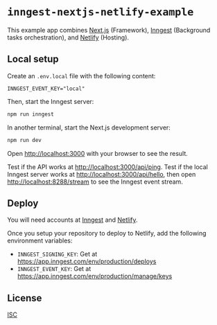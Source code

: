 # `inngest-nextjs-netlify-example`

This example app combines [Next.js](https://github.com/vercel/next.js) (Framework), [Inngest](https://www.inngest.com/) (Background tasks orchestration), and [Netlify](https://www.netlify.com/) (Hosting).

## Local setup

Create an `.env.local` file with the following content:

```
INNGEST_EVENT_KEY="local"
```

Then, start the Inngest server:

```bash
npm run inngest
```

In another terminal, start the Next.js development server:

```bash
npm run dev
```

Open [http://localhost:3000](http://localhost:3000) with your browser to see the result.

Test if the API works at [http://localhost:3000/api/ping](http://localhost:3000/api/ping). Test if the local Inngest server works at [http://localhost:3000/api/hello](http://localhost:3000/api/hello), then open [http://localhost:8288/stream](http://localhost:8288/stream) to see the Inngest event stream.

## Deploy

You will need accounts at [Inngest](https://www.inngest.com/) and [Netlify](https://www.netlify.com/).

Once you setup your repository to deploy to Netlify, add the following environment variables:

- `INNGEST_SIGNING_KEY`: Get at https://app.inngest.com/env/production/deploys
- `INNGEST_EVENT_KEY`: Get at https://app.inngest.com/env/production/manage/keys

## License

[ISC](LICENSE.md)
